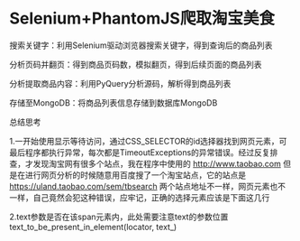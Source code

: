 # Selenium+PhantomJS爬取淘宝美食

搜索关键字：利用Selenium驱动浏览器搜索关键字，得到查询后的商品列表

分析页码并翻页：得到商品页码数，模拟翻页，得到后续页面的商品列表

分析提取商品内容：利用PyQuery分析源码，解析得到商品列表

存储至MongoDB：将商品列表信息存储到数据库MongoDB

总结思考

1.一开始使用显示等待访问，通过CSS_SELECTOR的id选择器找到网页元素，可最后程序都执行异常，每次都是TimeoutExceptions的异常错误。经过反复排查，才发现淘宝网有很多个站点，我在程序中使用的 http://www.taobao.com
但是在进行网页分析的时候随意用百度搜了一个淘宝站点，它的站点是 https://uland.taobao.com/sem/tbsearch
两个站点地址不一样，网页元素也不一样，自己竟然会犯这种错误，应牢记，正确的选择元素应该是下面这几行

2.text参数是否在该span元素内，此处需要注意text的参数位置
text_to_be_present_in_element(locator, text_)
